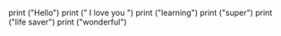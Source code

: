 print ("Hello")
print (" I love you ")
print ("learning")
print ("super")
print ("life saver")
print ("wonderful")